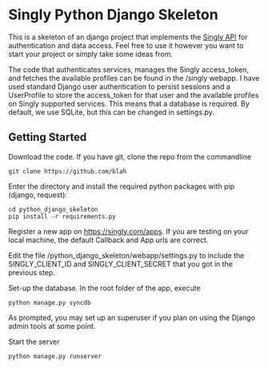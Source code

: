 Singly Python Django Skeleton
=============================
This is a skeleton of an django project that implements the [Singly API](https://singly.com) for authentication and data access. Feel free to use it however you want to start your project or simply take some ideas from.

The code that authenticates services, manages the Singly access_token, and fetches the available profiles can be found in the /singly webapp. I have used standard Django user authentication to persist sessions and a UserProfile to store the access_token for that user and the available profiles on Singly supported services. This means that a database is required. By default, we use SQLite, but this can be changed in settings.py. 


Getting Started
---------------
Download the code. If you have git, clone the repo from the commandline

    git clone https://github.com/blah

Enter the directory and install the required python packages with pip (django, request):

    cd python_django_skeleton
    pip install -r requirements.py

Register a new app on https://singly.com/apps. If you are testing on your local machine, the default Callback and App urls are correct.

Edit the file /python_django_skeleton/webapp/settings.py to include the SINGLY_CLIENT_ID and SINGLY_CLIENT_SECRET that you got in the previous step.

Set-up the database. In the root folder of the app, execute

    python manage.py syncdb

As prompted, you may set up an superuser if you plan on using the Django admin tools at some point.

Start the server

    python manage.py runserver